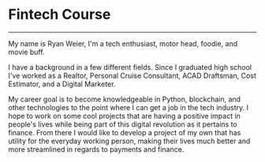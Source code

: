 # Fintech Course

---

My name is Ryan Weier, I'm a tech enthusiast, motor head, foodie, and movie buff.

I have a background in a few different fields. Since I graduated high school I've worked as a Realtor, Personal Cruise Consultant, ACAD Draftsman, Cost Estimator, and a Digital Marketer.

My career goal is to become knowledgeable in Python, blockchain, and other technologies to the point where I can get a job in the tech industry. I hope to work on some cool projects that are having a positive impact in people's lives while being part of this digital revolution as it pertains to finance. From there I would like to develop a project of my own that has utility for the everyday working person, making their lives much better and more streamlined in regards to payments and finance.
